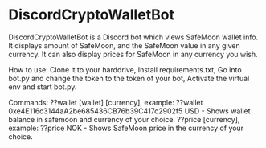 # DiscordCryptoWalletBot
DiscordCryptoWalletBot is a Discord bot which views SafeMoon wallet info. It displays amount of SafeMoon, and the SafeMoon value in any given currency. It can also display prices for SafeMoon in any currency you wish.

How to use:
Clone it to your harddrive, Install requirements.txt, Go into bot.py and change the token to the token of your bot, Activate the virtual env and start bot.py.

Commands:
??wallet [wallet] [currency], example: ??wallet 0xe4E116c3144aA2be685436CB76b39C417c2902f5 USD - Shows wallet balance in safemoon and currency of your choice.
??price [currency], example: ??price NOK - Shows SafeMoon price in the currency of your choice.
